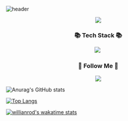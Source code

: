 ![header](https://capsule-render.vercel.app/api?type=Rect&color=timeGradient&height=300&text=welcome%20to%20my%20GitHub&desc=Hello%20I'm%20chunghyun!&descSize=40&descAlignY=70&fontSize=65&fontColor=#d6ace6&animation=scaleIn)                   

<div align="center"><a href="https://hits.seeyoufarm.com"><img src="https://hits.seeyoufarm.com/api/count/incr/badge.svg?url=https%3A%2F%2Fgithub.com%2Fhyeinisfree&count_bg=%2341B883&title_bg=%23CDC2C2&icon=github.svg&icon_color=%23E7E7E7&title=hits&edge_flat=false"/></a></div>

<h3 align="center">📚 Tech Stack 📚</h3>
<div align="center"><img src="https://img.shields.io/badge/Python-3766AB?style=flat-square&logo=Python&logoColor=white"/></a>&nbsp 

<h3 align="center">🌈 Follow Me 🌈</h3>
<a href="https://www.instagram.com/choi_autumn_/"><img src="https://img.shields.io/badge/Instagram-E4405F?style=flat-square&logo=Instagram&logoColor=white&link=https://www.instagram.com/choi_autumn_/"/></a></div>

![Anurag's GitHub stats](https://github-readme-stats.vercel.app/api?username=zzgh06&count_private=true)

[![Top Langs](https://github-readme-stats.vercel.app/api/top-langs/?username=zzgh06&layout=compact)](https://github.com/zzgh06/github-readme-stats)

[![willianrod's wakatime stats](https://github-readme-stats.vercel.app/api/wakatime?username=zzgh06)](https://github.com/zzgh06/github-readme-stats)